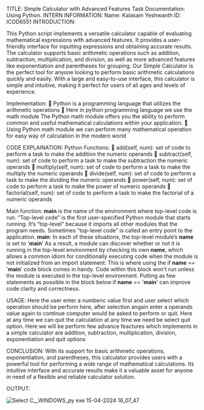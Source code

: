 TITLE: Simple Calculator with Advanced Features
Task Documentation: Using Python.
INTERN INFORMATION: 
Name: Kalasam Yeshwanth
ID: ICOD6551
INTRODUCTION:

This Python script implements a versatile calculator capable of evaluating mathematical expressions with advanced features. It provides a user-friendly interface for inputting expressions and obtaining accurate results. The calculator supports basic arithmetic operations such as addition, subtraction, multiplication, and division, as well as more advanced features like exponentiation and parentheses for grouping.
Our Simple Calculator is the perfect tool for anyone looking to perform basic arithmetic calculations quickly and easily. With a large and easy-to-use interface, this calculator is simple and intuitive, making it perfect for users of all ages and levels of experience.

Implementation:
	Python is a programming language that utilizes the arithmetic operations 
	Here in python programming language we use the math module The Python math module offers you the ability to perform common and useful mathematical calculations within your application.
	Using Python math module we can perform many mathematical operation for easy way of calculation in the modern world

CODE EXPLAINATION:
Python Functions:
	add(self, num): set of code to perform a task to make the addition the numeric operands
	subtract(self, num): set of code to perform a task to make the subtraction the numeric operands
	multiply(self, num): set of code to perform a task to make the multiply the numeric operands
	divide(self, num): set of code to perform a task to make the dividing the numeric operands
	power(self, num): set of code to perform a task to make the power of numeric operands
	factorial(self, num): set of code to perform a task to make the factorial of a numeric operands

Main function:
__main__ is the name of the environment where top-level code is run. “Top-level code” is the first user-specified Python module that starts running. It’s “top-level” because it imports all other modules that the program needs. Sometimes “top-level code” is called an entry point to the application.
__main__:
In each of these situations, the top-level module’s __name__ is set to '__main__'
As a result, a module can discover whether or not it is running in the top-level environment by checking its own __name__, which allows a common idiom for conditionally executing code when the module is not initialized from an import statement:
This is where using the if __name__ == '__main__' code block comes in handy. Code within this block won’t run unless the module is executed in the top-level environment.
Putting as few statements as possible in the block below if __name__ == '__main__' can improve code clarity and correctness.

USAGE:
Here the user enter a numberic value first and user select which operation should be perform here, after selection angain enter a operands value again to continue computer would be asked to perform or quit.  Here at any time we can quit the calculation at any time we need be select quit option.
Here we will be perform few advance feactures which implements in a simple calculator are addition, subtraction, multiplication, division, exponentiation and quit options 


CONCLUSION:
With its support for basic arithmetic operations, exponentiation, and parentheses, this calculator provides users with a powerful tool for performing a wide range of mathematical calculations. Its intuitive interface and accurate results make it a valuable asset for anyone in need of a flexible and reliable calculator solution.

OUTPUT:

![Select C__WINDOWS_py exe 15-04-2024 16_07_47](https://github.com/kalasamyeswanth/sample-calculator-with-advance-features-/assets/79371940/0b0dc364-1032-43a5-a0c4-200d1b7de5e2)
